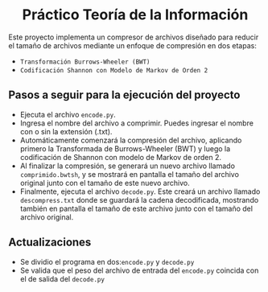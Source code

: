 <h1 align="center"> Práctico Teoría de la Información </h1>

Este proyecto implementa un compresor de archivos diseñado para reducir el tamaño de archivos mediante un enfoque de compresión en dos etapas:

- `Transformación Burrows-Wheeler (BWT)`
- `Codificación Shannon con Modelo de Markov de Orden 2`

## Pasos a seguir para la ejecución del proyecto 

- Ejecuta el archivo `encode.py`.
- Ingresa el nombre del archivo a comprimir. Puedes ingresar el nombre con o sin la extensión (.txt).
- Automáticamente comenzará la compresión del archivo, aplicando primero la Transformada de Burrows-Wheeler (BWT) y luego la codificación de Shannon con modelo de Markov de orden 2.
- Al finalizar la compresión, se generará un nuevo archivo llamado `comprimido.bwtsh`, y se mostrará en pantalla el tamaño del archivo original junto con el tamaño de este nuevo archivo.
- Finalmente, ejecuta el archivo `decode.py`. Este creará un archivo llamado `descompress.txt` donde se guardará la cadena decodificada, mostrando también en pantalla el tamaño de este archivo junto con el tamaño del archivo original.

## Actualizaciones
- Se dividio el programa en dos:`encode.py` y `decode.py`
- Se valida que el peso del archivo de entrada del `encode.py` coincida con el de salida del `decode.py`
